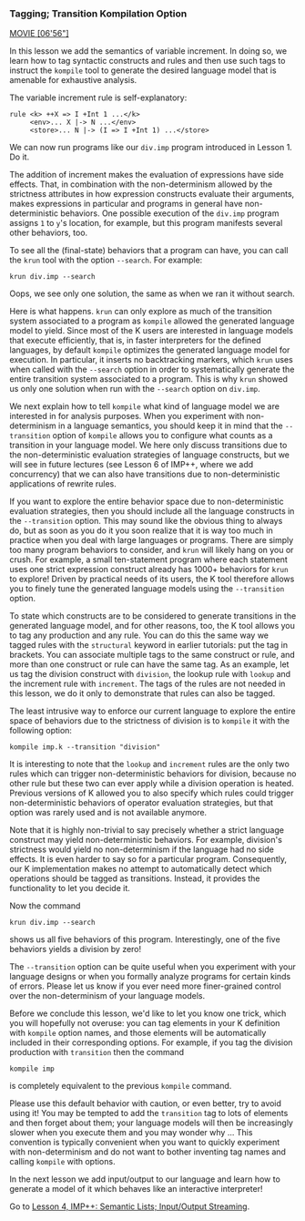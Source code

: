<!-- Copyright (c) 2010-2019 K Team. All Rights Reserved. -->

### Tagging; Transition Kompilation Option

[MOVIE [06'56"]](http://youtu.be/uwCUfWt7n-o)

In this lesson we add the semantics of variable increment. In doing so, we
learn how to tag syntactic constructs and rules and then use such tags to
instruct the `kompile` tool to generate the desired language model that is
amenable for exhaustive analysis.

The variable increment rule is self-explanatory:

    rule <k> ++X => I +Int 1 ...</k>
         <env>... X |-> N ...</env>
         <store>... N |-> (I => I +Int 1) ...</store>

We can now run programs like our `div.imp` program introduced in Lesson 1.
Do it.

The addition of increment makes the evaluation of expressions have side
effects. That, in combination with the non-determinism allowed by the
strictness attributes in how expression constructs evaluate their
arguments, makes expressions in particular and programs in general have
non-deterministic behaviors. One possible execution of the `div.imp` program
assigns `1` to `y`'s location, for example, but this program manifests several
other behaviors, too.

To see all the (final-state) behaviors that a program can have, you can call
the `krun` tool with the option `--search`. For example:

    krun div.imp --search

Oops, we see only one solution, the same as when we ran it without search.

Here is what happens. `krun` can only explore as much of the transition
system associated to a program as `kompile` allowed the generated language
model to yield. Since most of the K users are interested in language models
that execute efficiently, that is, in faster interpreters for the defined
languages, by default `kompile` optimizes the generated language model for
execution. In particular, it inserts no backtracking markers, which `krun`
uses when called with the `--search` option in order to systematically generate
the entire transition system associated to a program. This is why `krun`
showed us only one solution when run with the `--search` option on `div.imp`.

We next explain how to tell `kompile` what kind of language model we are
interested in for analysis purposes. When you experiment with non-determinism
in a language semantics, you should keep it in mind that the `--transition`
option of `kompile` allows you to configure what counts as a transition in
your language model. We here only discuss transitions due to the
non-deterministic evaluation strategies of language constructs, but we will
see in future lectures (see Lesson 6 of IMP++, where we add concurrency) that
we can also have transitions due to non-deterministic applications of rewrite
rules.

If you want to explore the entire behavior space due to non-deterministic
evaluation strategies, then you should include all the language constructs
in the `--transition` option. This may sound like the obvious thing to
always do, but as soon as you do it you soon realize that it is way too much
in practice when you deal with large languages or programs. There are simply
too many program behaviors to consider, and `krun` will likely hang
on you or crush. For example, a small ten-statement program where each
statement uses one strict expression construct already has 1000+ behaviors for
`krun` to explore! Driven by practical needs of its users, the K tool
therefore allows you to finely tune the generated language models using the
`--transition` option.

To state which constructs are to be considered to generate transitions in the
generated language model, and for other reasons, too, the K tool allows you to
tag any production and any rule. You can do this the same way we tagged
rules with the `structural` keyword in earlier tutorials: put the tag in
brackets. You can associate multiple tags to the same construct or rule, and
more than one construct or rule can have the same tag. As an example, let us
tag the division construct with `division`, the lookup rule with `lookup` and
the increment rule with `increment`. The tags of the rules are not needed
in this lesson, we do it only to demonstrate that rules can also be tagged.

The least intrusive way to enforce our current language to explore the
entire space of behaviors due to the strictness of division is to `kompile` it
with the following option:

    kompile imp.k --transition "division"

It is interesting to note that the `lookup` and `increment` rules are the only
two rules which can trigger non-deterministic behaviors for division, because
no other rule but these two can ever apply while a division operation is
heated. Previous versions of K allowed you to also specify which rules could
trigger non-deterministic behaviors of operator evaluation strategies,
but that option was rarely used and is not available anymore.

Note that it is highly non-trivial to say precisely whether a strict language
construct may yield non-deterministic behaviors. For example, division's
strictness would yield no non-determinism if the language had no side effects.
It is even harder to say so for a particular program. Consequently, our K
implementation makes no attempt to automatically detect which operations
should be tagged as transitions. Instead, it provides the functionality to
let you decide it.

Now the command

    krun div.imp --search

shows us all five behaviors of this program. Interestingly, one
of the five behaviors yields a division by zero!

The `--transition` option can be quite useful when you experiment with your
language designs or when you formally analyze programs for certain kinds of
errors. Please let us know if you ever need more finer-grained control over
the non-determinism of your language models.

Before we conclude this lesson, we'd like to let you know one trick, which
you will hopefully not overuse: you can tag elements in your K definition with
`kompile` option names, and those elements will be automatically included in
their corresponding options. For example, if you tag the division production
with `transition` then the command

    kompile imp

is completely equivalent to the previous `kompile` command.

Please use this default behavior with caution, or even better, try to avoid
using it! You may be tempted to add the `transition` tag to lots of elements
and then forget about them; your language models will then be increasingly slower
when you execute them and you may wonder why ... This convention is typically
convenient when you want to quickly experiment with non-determinism and do not
want to bother inventing tag names and calling `kompile` with options.

In the next lesson we add input/output to our language and learn how to
generate a model of it which behaves like an interactive interpreter!

Go to [Lesson 4, IMP++: Semantic Lists; Input/Output Streaming](../lesson_4/README.md).

